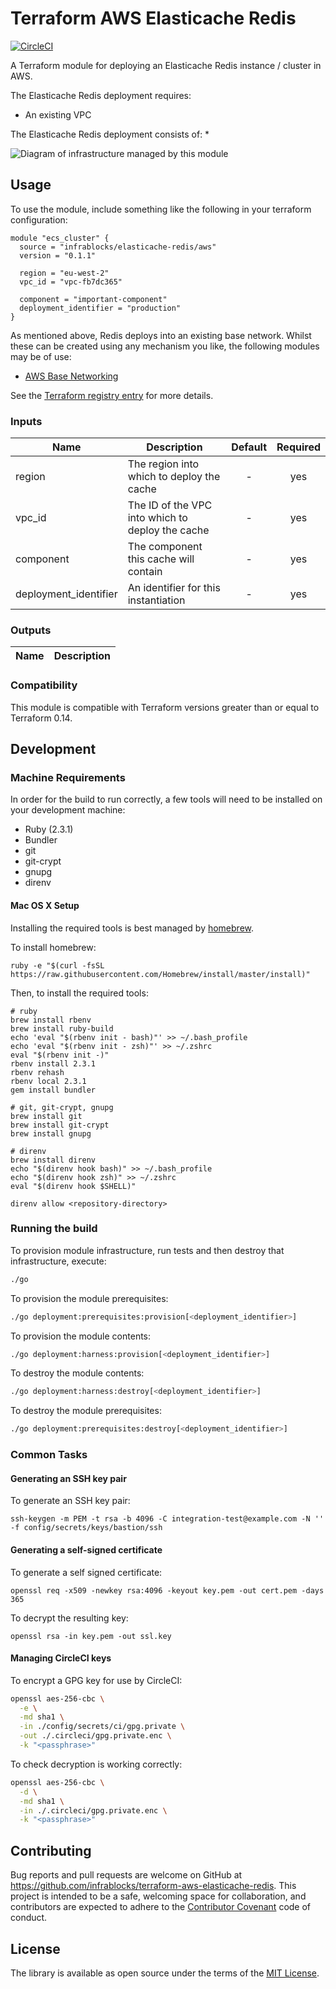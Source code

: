 Terraform AWS Elasticache Redis
===============================

[![CircleCI](https://circleci.com/gh/infrablocks/terraform-aws-elasticache-redis.svg?style=svg)](https://circleci.com/gh/infrablocks/terraform-aws-elasticache-redis)

A Terraform module for deploying an Elasticache Redis instance / cluster in AWS.

The Elasticache Redis deployment requires:
* An existing VPC
 
The Elasticache Redis deployment consists of:
* 

![Diagram of infrastructure managed by this module](https://raw.githubusercontent.com/infrablocks/terraform-aws-elasticache-redis/master/docs/architecture.png)

Usage
-----

To use the module, include something like the following in your terraform
configuration:

```hcl-terraform
module "ecs_cluster" {
  source = "infrablocks/elasticache-redis/aws"
  version = "0.1.1"
  
  region = "eu-west-2"
  vpc_id = "vpc-fb7dc365"
  
  component = "important-component"
  deployment_identifier = "production"
}
```

As mentioned above, Redis deploys into an existing base network. Whilst these 
can be created using any mechanism you like, the following modules may be of 
use: 
* [AWS Base Networking](https://github.com/tobyclemson/terraform-aws-base-networking)

See the 
[Terraform registry entry](https://registry.terraform.io/modules/infrablocks/elasticache-redis/aws/latest) 
for more details.

### Inputs

| Name                  | Description                                      | Default | Required |
|-----------------------|--------------------------------------------------|:-------:|:--------:|
| region                | The region into which to deploy the cache        | -       | yes      |
| vpc_id                | The ID of the VPC into which to deploy the cache | -       | yes      |
| component             | The component this cache will contain            | -       | yes      |
| deployment_identifier | An identifier for this instantiation             | -       | yes      |

### Outputs

| Name | Description |
|------|-------------|

### Compatibility

This module is compatible with Terraform versions greater than or equal to 
Terraform 0.14.

Development
-----------

### Machine Requirements

In order for the build to run correctly, a few tools will need to be installed on your
development machine:

* Ruby (2.3.1)
* Bundler
* git
* git-crypt
* gnupg
* direnv

#### Mac OS X Setup

Installing the required tools is best managed by [homebrew](http://brew.sh).

To install homebrew:

```
ruby -e "$(curl -fsSL https://raw.githubusercontent.com/Homebrew/install/master/install)"
```

Then, to install the required tools:

```
# ruby
brew install rbenv
brew install ruby-build
echo 'eval "$(rbenv init - bash)"' >> ~/.bash_profile
echo 'eval "$(rbenv init - zsh)"' >> ~/.zshrc
eval "$(rbenv init -)"
rbenv install 2.3.1
rbenv rehash
rbenv local 2.3.1
gem install bundler

# git, git-crypt, gnupg
brew install git
brew install git-crypt
brew install gnupg

# direnv
brew install direnv
echo "$(direnv hook bash)" >> ~/.bash_profile
echo "$(direnv hook zsh)" >> ~/.zshrc
eval "$(direnv hook $SHELL)"

direnv allow <repository-directory>
```

### Running the build

To provision module infrastructure, run tests and then destroy that infrastructure,
execute:

```bash
./go
```

To provision the module prerequisites:

```bash
./go deployment:prerequisites:provision[<deployment_identifier>]
```

To provision the module contents:

```bash
./go deployment:harness:provision[<deployment_identifier>]
```

To destroy the module contents:

```bash
./go deployment:harness:destroy[<deployment_identifier>]
```

To destroy the module prerequisites:

```bash
./go deployment:prerequisites:destroy[<deployment_identifier>]
```

### Common Tasks

#### Generating an SSH key pair

To generate an SSH key pair:

```
ssh-keygen -m PEM -t rsa -b 4096 -C integration-test@example.com -N '' -f config/secrets/keys/bastion/ssh
```

#### Generating a self-signed certificate

To generate a self signed certificate:
```
openssl req -x509 -newkey rsa:4096 -keyout key.pem -out cert.pem -days 365
```

To decrypt the resulting key:

```
openssl rsa -in key.pem -out ssl.key
```

#### Managing CircleCI keys

To encrypt a GPG key for use by CircleCI:

```bash
openssl aes-256-cbc \
  -e \
  -md sha1 \
  -in ./config/secrets/ci/gpg.private \
  -out ./.circleci/gpg.private.enc \
  -k "<passphrase>"
```

To check decryption is working correctly:

```bash
openssl aes-256-cbc \
  -d \
  -md sha1 \
  -in ./.circleci/gpg.private.enc \
  -k "<passphrase>"
```

Contributing
------------

Bug reports and pull requests are welcome on GitHub at 
https://github.com/infrablocks/terraform-aws-elasticache-redis. 
This project is intended to be a safe, welcoming space for collaboration, and 
contributors are expected to adhere to 
the [Contributor Covenant](http://contributor-covenant.org) code of conduct.

License
-------

The library is available as open source under the terms of the 
[MIT License](http://opensource.org/licenses/MIT).

